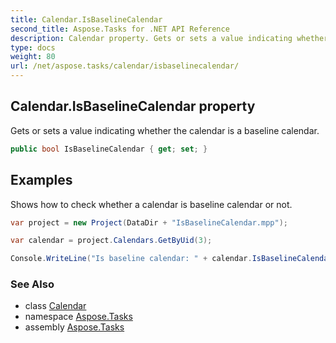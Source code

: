 ```yaml
---
title: Calendar.IsBaselineCalendar
second_title: Aspose.Tasks for .NET API Reference
description: Calendar property. Gets or sets a value indicating whether the calendar is a baseline calendar
type: docs
weight: 80
url: /net/aspose.tasks/calendar/isbaselinecalendar/
---
```

## Calendar.IsBaselineCalendar property

Gets or sets a value indicating whether the calendar is a baseline calendar.

```csharp
public bool IsBaselineCalendar { get; set; }
```

## Examples

Shows how to check whether a calendar is baseline calendar or not.

```csharp
var project = new Project(DataDir + "IsBaselineCalendar.mpp");

var calendar = project.Calendars.GetByUid(3);

Console.WriteLine("Is baseline calendar: " + calendar.IsBaselineCalendar);
```

### See Also

* class [Calendar](../)
* namespace [Aspose.Tasks](../../calendar/)
* assembly [Aspose.Tasks](../../../)


